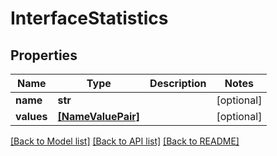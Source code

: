 # InterfaceStatistics


## Properties
Name | Type | Description | Notes
------------ | ------------- | ------------- | -------------
**name** | **str** |  | [optional] 
**values** | [**[NameValuePair]**](NameValuePair.md) |  | [optional] 

[[Back to Model list]](../README.md#documentation-for-models) [[Back to API list]](../README.md#documentation-for-api-endpoints) [[Back to README]](../README.md)


